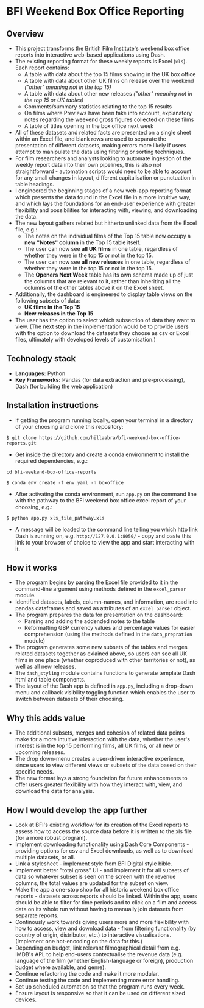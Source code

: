 # BFI Weekend Box Office Reporting

## Overview

* This project transforms the British Film Institute's weekend box office reports into interactive web-based applications using Dash.
* The existing reporting format for these weekly reports is Excel (`xls`). Each report contains:
  * A table with data about the top 15 films showing in the UK box office
  * A table with data about other UK films on release over the weekend *("other" meaning not in the top 15)*
  * A table with data about other new releases *("other" meaning not in the top 15 or UK tables)*
  * Comments/summary statistics relating to the top 15 results
  * On films where Previews have been take into account, explanatory notes regarding the weekend gross figures collected on these films
  * A table of titles opening in the box office next week
* All of these datasets and related facts are presented on a single sheet within an Excel file, and blank rows are used to separate the presentation of different datasets, making errors more likely if users attempt to manipulate the data using filtering or sorting techniques.
* For film researchers and analysts looking to automate ingestion of the weekly report data into their own pipelines, this is also not straightforward - automation scripts would need to be able to account for any small changes in layout, different capitalisation or punctuation in table headings.
* I engineered the beginning stages of a new web-app reporting format which presents the data found in the Excel file in a more intuitive way, and which lays the foundations for an end-user experience with greater flexibility and possibilities for interacting with, viewing, and downloading the data.
* The new layout gathers related but hitherto unlinked data from the Excel file, e.g.:
  * The notes on the individual films of the Top 15 table now occupy a **new "Notes" column** in the Top 15 table itself.
  * The user can now see **all UK films** in one table, regardless of whether they were in the top 15 or not in the top 15.
  * The user can now see **all new releases** in one table, regardless of whether they were in the top 15 or not in the top 15.
  * The **Openers Next Week** table has its own schema made up of just the columns that are relevant to it, rather than inheriting all the columns of the other tables above it on the Excel sheet.
* Additionally, the dashboard is engineered to display table views on the following subsets of data:
  * **UK films in the Top 15**
  * **New releases in the Top 15**
* The user has the option to select which subsection of data they want to view. (The next step in the implementation would be to provide users with the option to download the datasets they choose as csv or Excel files, ultimately with developed levels of customisation.)

## Technology stack
* **Languages:** Python
* **Key Frameworks:** Pandas (for data extraction and pre-processing), Dash (for building the web application)

## Installation instructions
* If getting the program running locally, open your terminal in a directory of your choosing and clone this repository:
```
$ git clone https://github.com/hillaabra/bfi-weekend-box-office-reports.git
```
* Get inside the directory and create a conda environment to install the required dependencies, e.g.:
```
cd bfi-weekend-box-office-reports
```
```
$ conda env create -f env.yaml -n boxoffice
```
* After activating the conda environment, run `app.py` on the command line with the pathway to the BFI weekend box office excel report of your choosing, e.g.:
```
$ python app.py xls_file_pathway.xls
```
* A message will be loaded to the command line telling you which http link Dash is running on, e.g. `http://127.0.0.1:8050/` - copy and paste this link to your browser of choice to view the app and start interacting with it.

## How it works
* The program begins by parsing the Excel file provided to it in the command-line argument using methods defined in the `excel_parser` module.
* Identified datasets, labels, column-names, and information, are read into pandas dataframes and saved as attributes of an `excel_parser` object.
* The program prepares the data for presentation on the dashboard:
  * Parsing and adding the addended notes to the table
  * Reformatting GBP currency values and percentage values for easier comprehension (using the methods defined in the `data_prepration` module)
* The program generates some new subsets of the tables and merges related datasets together as exlained above, so users can see all UK films in one place (whether coproduced with other territories or not), as well as all new releases.
* The `dash_styling` module contains functions to generate template Dash html and table components.
* The layout of the Dash app is defined in `app.py`, including a drop-down menu and callback visibility toggling function which enables the user to switch between datasets of their choosing.

## Why this adds value
* The additional subsets, merges and cohesion of related data points make for a more intuitive interaction with the data, whether the user's interest is in the top 15 performing films, all UK films, or all new or upcoming releases.
* The drop down-menu creates a user-driven interactive experience, since users to view different views or subsets of the data based on their specific needs.
* The new format lays a strong foundation for future enhancements to offer users greater flexibility with how they interact with, view, and download the data for analysis.

## How I would develop the app further
* Look at BFI's existing workflow for its creation of the Excel reports to assess how to access the source data before it is written to the xls file (for a more robust program).
* Implement downloading functionality using Dash Core Components - providing options for csv and Excel downloads, as well as to download multiple datasets, or all.
* Link a stylesheet - implement style from BFI Digital style bible.
* Implement better "total gross" UI - and implement it for all subsets of data so whatever subset is seen on the screen with the revenue columns, the total values are updated for the subset on view.
* Make the app a one-stop shop for all historic weekend box office reports - datasets across reports should be linked. Within the app, users should be able to filter for time periods and to click on a film and access data on its whole run without having to manually join datasets from separate reports.
* Continously work towards giving users more and more flexibility with how to access, view and download data - from filtering functionality (by country of origin, distributor, etc.) to interactive visualisations. (Implement one hot-encoding on the data for this.)
* Depending on budget, link relevant filmographical detail from e.g. IMDB's API, to help end-users contextualise the revenue data (e.g. language of the film (whether English-language or foreign), production budget where available, and genre).
* Continue refactoring the code and make it more modular.
* Continue testing the code and implementing more error handling.
* Set up scheduled automation so that the program runs every week.
* Ensure layout is responsive so that it can be used on different sized devices.
